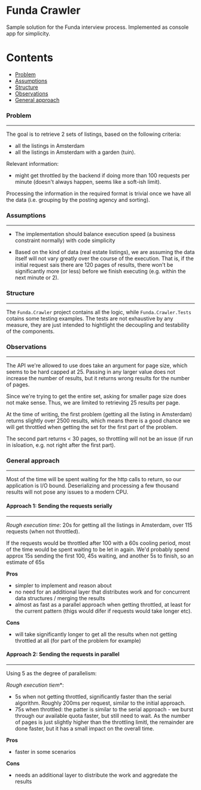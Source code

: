 # Funda Crawler

Sample solution for the Funda interview process. Implemented as console app for simplicity.

Contents
========

 * [Problem](#problem)
 * [Assumptions](#assumptions)
 * [Structure](#structure)
 * [Observations](#observations)
 * [General approach](#general-approach)

### Problem
---

The goal is to retrieve 2 sets of listings, based on the following criteria:
- all the listings in Amsterdam
- all the listings in Amsterdam with a garden (tuin).

Relevant information:
- might get throttled by the backend if doing more than 100 requests per minute (doesn't always happen, seems like a soft-ish limit).

Processing the information in the required format is trivial once we have all the data (i.e. grouping by the posting agency and sorting).


### Assumptions
---

- The implementation should balance execution speed (a business constraint normally) with code simplicity

- Based on the kind of data (real estate listings), we are assuming the data itself will not vary greatly over the course of the execution. That is, if the initial request sais there are 120 pages of results, there won't be significantly more (or less) before we finish executing (e.g. within the next minute or 2). 


### Structure
---

The `Funda.Crawler` project contains all the logic, while `Funda.Crawler.Tests` cotains some testing examples. The tests are not exhaustive by any measure, they are just intended to hightlight the decoupling and testability of the components.


### Observations
---

The API we're allowed to use does take an argument for page size, which seems to be hard capped at 25. Passing in any larger value does not increase the number of results, but it returns wrong results for the number of pages. 

Since we're trying to get the entire set, asking for smaller page size does not make sense. Thus, we are limited to retrieving 25 results per page. 

At the time of writing, the first problem (getting all the listing in Amsterdam) returns slightly over 2500 results, which means there is a good chance we will get throttled when getting the set for the first part of the problem. 

The second part returns < 30 pages, so throttling will not be an issue (if run in isloation, e.g. not right after the first part). 

### General approach
---

Most of the time will be spent waiting for the http calls to return, so our application is I/O bound. Deserializing and processing a few thousand results will not pose any issues to a modern CPU. 

#### Approach 1: Sending the requests serially
---

*Rough execution time*: 20s for getting all the listings in Amsterdam, over 115 requests (when not throttled).

If the requests would be throttled after 100 with a 60s cooling period, most of the time would be spent waiting to be let in again. We'd probably spend approx 15s sending the first 100, 45s waiting, and another 5s to finish, so an estimate of 65s

**Pros**

- simpler to implement and reason about
- no need for an additional layer that distributes work and  for concurrent data structures / merging the results
- almost as fast as a parallel approach when getting throttled, at least for the current pattern (thigs would difer if requests would take longer etc).


**Cons**

- will take significantly longer to get all the results when not getting throttled at all (for part of the problem for example)


#### Approach 2: Sending the requests in parallel
---

Using 5 as the degree of parallelism:

*Rough execution tiem**: 
- 5s when not getting throttled, significantly faster than the serial algorithm. Roughly 200ms per request, similar to the initial approach.
- 75s when throttled: the patter is similar to the serial approach - we burst through our available quota faster, but still need to wait. As the number of pages is just slightly higher than the throttling limitl, the remainder are done faster, but it has a small impact on the overall time.

**Pros**

- faster in some scenarios

**Cons**

- needs an additional layer to distribute the work and aggredate the results



